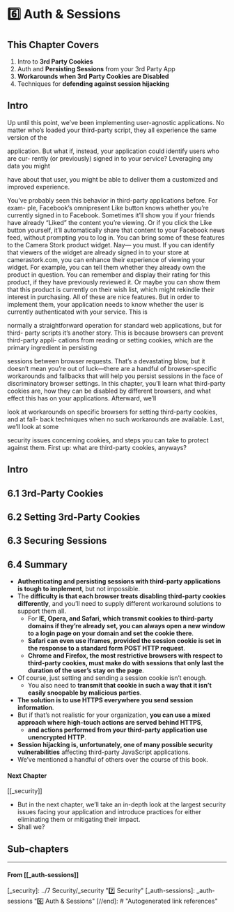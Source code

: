 # 6️⃣ Auth & Sessions

## **This Chapter Covers**

1. Intro to **3rd Party Cookies**
2. Auth and **Persisting Sessions** from your 3rd Party App
3. **Workarounds when 3rd Party Cookies are Disabled**
4. Techniques for **defending against session hijacking**

## **Intro**

Up until this point, we’ve been implementing user-agnostic applications. No matter
who’s loaded your third-party script, they all experience the same version of the

application. But what if, instead, your application could identify users who are cur-
rently (or previously) signed in to your service? Leveraging any data you might

have about that user, you might be able to deliver them a customized and improved
experience.

You’ve probably seen this behavior in third-party applications before. For exam-
ple, Facebook’s omnipresent Like button knows whether you’re currently signed in
to Facebook. Sometimes it’ll show you if your friends have already “Liked” the content
you’re viewing. Or if you click the Like button yourself, it’ll automatically share that
content to your Facebook news feed, without prompting you to log in.
You can bring some of these features to the Camera Stork product widget. Nay—
you must. If you can identify that viewers of the widget are already signed in to your
store at camerastork.com, you can enhance their experience of viewing your widget.
For example, you can tell them whether they already own the product in question.
You can remember and display their rating for this product, if they have previously
reviewed it. Or maybe you can show them that this product is currently on their wish
list, which might rekindle their interest in purchasing.
All of these are nice features. But in order to implement them, your application
needs to know whether the user is currently authenticated with your service. This is

normally a straightforward operation for standard web applications, but for third-
party scripts it’s another story. This is because browsers can prevent third-party appli-
cations from reading or setting cookies, which are the primary ingredient in persisting

sessions between browser requests. That’s a devastating blow, but it doesn’t mean
you’re out of luck—there are a handful of browser-specific workarounds and fallbacks
that will help you persist sessions in the face of discriminatory browser settings.
In this chapter, you’ll learn what third-party cookies are, how they can be disabled
by different browsers, and what effect this has on your applications. Afterward, we’ll

look at workarounds on specific browsers for setting third-party cookies, and at fall-
back techniques when no such workarounds are available. Last, we’ll look at some

security issues concerning cookies, and steps you can take to protect against them.
First up: what are third-party cookies, anyways?

## **Intro**

## **6.1 3rd-Party Cookies**

## **6.2 Setting 3rd-Party Cookies**

## **6.3 Securing Sessions**

## **6.4 Summary**

- **Authenticating and persisting sessions with third-party applications is tough to implement**, but not impossible.
- The **difficulty is that each browser treats disabling third-party cookies differently**, and you’ll need to supply different workaround solutions to support them all.
  - For **IE, Opera, and Safari, which transmit cookies to third-party domains if they’re already set, you can always open a new window to a login page on your domain and set the cookie there**.
  - **Safari can even use iframes, provided the session cookie is set in the response to a standard form POST HTTP request**.
  - **Chrome and Firefox, the most restrictive browsers with respect to third-party cookies, must make do with sessions that only last the duration of the user’s stay on the page**.
- Of course, just setting and sending a session cookie isn’t enough.
  - You also need to **transmit that cookie in such a way that it isn’t easily snoopable by malicious parties**.
- **The solution is to use HTTPS everywhere you send session information**.
- But if that’s not realistic for your organization, **you can use a mixed approach where high-touch actions are served behind HTTPS**,
  - **and actions performed from your third-party application use unencrypted HTTP**.
- **Session hijacking is, unfortunately, one of many possible security vulnerabilities** affecting third-party JavaScript applications.
- We’ve mentioned a handful of others over the course of this book.

#### Next Chapter

[[_security]]

- But in the next chapter, we’ll take an in-depth look at the largest security issues facing your application and introduce practices for either eliminating them or mitigating their impact.
- Shall we?

## **Sub-chapters**

---

#### From [[_auth-sessions]]

[//begin]: # "Autogenerated link references for markdown compatibility"
[_security]: ../7 Security/_security "7️⃣ Security"
[_auth-sessions]: _auth-sessions "6️⃣ Auth & Sessions"
[//end]: # "Autogenerated link references"
